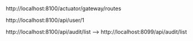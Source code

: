 #

http://localhost:8100/actuator/gateway/routes

http://localhost:8100/api/user/1


http://localhost:8100/api/audit/list --> http://localhost:8099/api/audit/list
